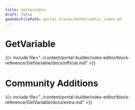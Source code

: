 ```yaml
---
title: GetVariable
draft: false
geekdocFilePath: portal_blocks/GetVariable/_index.md
---
```

# GetVariable
{{< include file="../content/portal-builder/rules-editor/block-reference/GetVariable/docs/official.md" >}}

# Community Additions

{{< include file="../content/portal-builder/rules-editor/block-reference/GetVariable/docs/extra.md" >}}